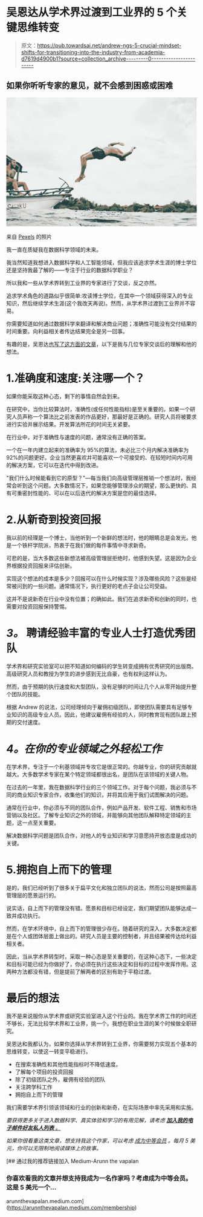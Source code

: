 # 吴恩达从学术界过渡到工业界的 5 个关键思维转变

> 原文：<https://pub.towardsai.net/andrew-ngs-5-crucial-mindset-shifts-for-transitioning-into-the-industry-from-academia-d7619d4900b1?source=collection_archive---------0----------------------->

## 如果你听听专家的意见，就不会感到困惑或困难

![](img/1082cc7f1faf2591b63df923b07cf85a.png)

来自 [Pexels](https://www.pexels.com/photo/man-wearing-blue-shorts-performing-back-flip-over-body-of-water-1098366/?utm_content=attributionCopyText&utm_medium=referral&utm_source=pexels) 的照片

我一直在质疑我在数据科学领域的未来。

我当然知道我想进入数据科学和人工智能领域，但我应该追求学术生涯的博士学位还是坚持我最了解的——专注于行业的数据科学职业？

所以我和一些从学术界转到工业界的专家进行了交谈，反之亦然。

追求学术角色的道路似乎很简单:攻读博士学位，在其中一个领域获得深入的专业知识，然后继续学术生涯(这个我改天再说)。然而，从学术界过渡到工业界并不容易。

你需要知道如何通过数据科学来翻译和解决商业问题；准确性可能没有交付结果的时间重要。向利益相关者传达结果完全是另一回事。

有趣的是，吴恩达[也写了这方面的文章](https://read.deeplearning.ai/the-batch/issue-113/)，以下是我与几位专家交谈后的理解和他的想法。

# 1.准确度和速度:关注哪一个？

如果你能采取这种心态，剩下的事情自然会到来。

在研究中，当你比较算法时，准确性(或任何性能指标)是至关重要的。如果一个研究人员声称一个算法比之前发表的作品更好，那最好是正确的。研究人员将被要求进行实验并展示结果。开发算法所花的时间无关紧要。

在行业中，对于准确性与速度的问题，通常没有正确的答案。

一个在一年内建立起来的准确率为 95%的算法，未必比三个月内解决准确率为 92%的问题更好。企业当然更喜欢并可能喜欢一个可接受的、在较短时间内可用的解决方案，它可以在迭代中得到改进。

"我们什么时候能看到它的原型？"—每当我们向高级管理层推销一个想法时，我经常会听到这个问题。大多数情况下，如果您能够管理涉众的期望，那么更快的、具有可重密封性能的、可以在以后迭代的解决方案是您的最佳选择。

# 2.从新奇到投资回报

我以前的经理是一个博士，当他听到一个新鲜的想法时，他的眼睛总是会发光。他是一个铁杆学院派，热衷于在我们做的每件事情中寻求新奇。

可悲的是，当大多数这些新想法被高级管理层拒绝时，他感到失望。这是因为企业界根据投资回报来评估创新。

实现这个想法的成本是多少？回报可以在什么时候实现？涉及哪些风险？这些是经常被问到的一些问题。通常情况下，执行更好的老点子会让公司受益。

这并不是说新奇在行业中没有位置；的确如此。我们在追求新奇和创新的同时，也需要对投资回报保持警惕。

# ***3。*** 聘请经验丰富的专业人士打造优秀团队

学术界和研究实验室可以把不知道如何编码的学生转变成拥有优秀研究的出版商。高级研究人员和教授为学生的进步感到无比自豪，也有权利这样认为。

然而，由于预期的执行速度和大型团队，没有足够的时间让几个人从零开始提升整个团队的技能。

根据 Andrew 的说法，公司经理倾向于雇佣初级团队，即使团队需要具有足够专业知识的高级专业人员。因此，他建议雇佣有经验的人，同时教育现有团队跟上预期的交付速度。

# *4。在你的专业领域之外轻松工作*

在学术界，专注于一个利基领域并专攻它是很正常的。你越专业，你的研究贡献就越大。大多数学术专家在某个特定领域都很出名，是团队在该领域的关键人物。

在过去的一年里，我在数据科学行业的三个领域工作。对于每个问题，我必须与不同的商业知识专家合作，收集他们的知识，并将其应用于我们试图解决的问题。

通常在行业中，你必须与不同的团队合作，例如产品开发、软件工程、销售和市场营销以及社区。了解专业知识之外的领域，并能够向其他团队解释特定领域的主题，这一点至关重要。

解决数据科学问题是团队合作，对他人的专业知识和学习意愿持开放态度是成功的关键。

# 5.拥抱自上而下的管理

是的，我们已经听到了很多关于扁平文化和独立团队的说法，然而公司是按照最高管理层的愿景运行的。

说实话，自上而下的管理没有错。愿景和目标已经设定，我们期望团队能够达成一致并成功执行。

然而，在学术环境中，自上而下的管理很少存在。随着研究的深入，大多数决定都是在个人或团体层面上做出的。研究人员是主要的控制者，并且结果被传达给利益相关者。

因此，当从学术界转型时，采取一种心态是至关重要的，在这种心态下，一些决定和目标可能已经为你做好了，你必须在执行这些决定和目标的过程中发挥作用。这两种方法都没有错，但是提前了解两者的区别有助于平稳过渡。

# 最后的想法

我不是来说服你从学术界或研究实验室进入这个行业的。我在学术界工作的时间还不够长，无法比较学术界和工业界，挑一个。我想在职业生涯的某个时候做全职研究。

吴恩达和我都认为，如果你选择从学术界转到工业界，你需要努力实现五个基本的思维转变，以使这一转变平稳进行。

*   在搜索准确性和其他性能指标时不降低速度。
*   了解每个项目的投资回报
*   除了初级团队之外，雇佣有经验的团队
*   关注跨学科工作
*   拥抱自上而下的管理

我们需要学术界引领该领域和行业的创新和新奇，在实际场景中率先采用和实施。

*要获得更多关于进入数据科学、真实体验和学习的有用见解，请考虑* [***加入我的电子邮件好友私人列表*** *。*](https://friends.arunnthevapalan.com/)

*如果你很看重这类文章，想支持我这个作家，可以考虑* [*成为中等会员*](https://arunnthevapalan.medium.com/membership) *。每月 5 美元，你可以无限制地阅读媒体上的故事。*

[](https://arunnthevapalan.medium.com/membership) [## 通过我的推荐链接加入 Medium-Arunn the vapalan

### 你喜欢看我的文章并想支持我成为一名作家吗？考虑成为中等会员。这是 5 美元一个…

arunnthevapalan.medium.com](https://arunnthevapalan.medium.com/membership)
